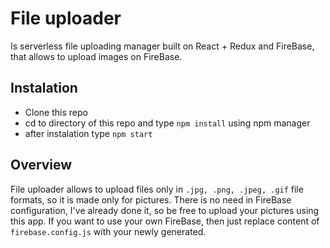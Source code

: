 # File uploader
Is serverless file uploading manager built on React + Redux and FireBase, that allows to upload images on FireBase.

## Instalation
- Clone this repo
- cd to directory of this repo and type `npm install` using npm manager
- after instalation type `npm start`

## Overview
File uploader allows to upload files only in `.jpg, .png, .jpeg, .gif` file formats, so it is made only for pictures.
There is no need in FireBase configuration, I've already done it, so be free to upload your pictures using this app.
If you want to use your own FireBase, then just replace content of `firebase.config.js` with your newly generated.
